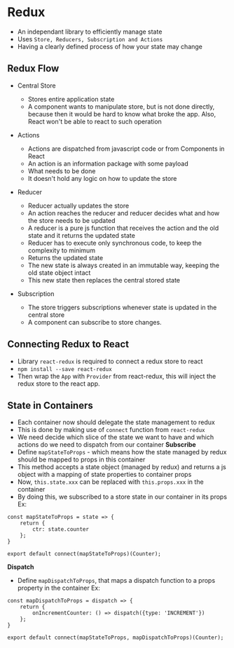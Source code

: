 Redux
===

- An independant library to efficiently manage state
- Uses `Store, Reducers, Subscription and Actions`
- Having a clearly defined process of how your state may change

Redux Flow
---

- Central Store
	- Stores entire application state
	- A component wants to manipulate store, but is not done directly, because then it would be hard to know what broke the app. Also, React won't be able to react to such operation

- Actions
	- Actions are dispatched from javascript code or from Components in React
	- An action is an information package with some payload
	- What needs to be done
	- It doesn't hold any logic on how to update the store

- Reducer
	- Reducer actually updates the store
	- An action reaches the reducer and reducer decides what and how the store needs to be updated
	- A reducer is a pure js function that receives the action and the old state and it returns the updated state
	- Reducer has to execute only synchronous code, to keep the complexity to minimum
	- Returns the updated state
	- The new state is always created in an immutable way, keeping the old state object intact
	- This new state then replaces the central stored state 

- Subscription
	- The store triggers subscriptions whenever state is updated in the central store
	- A component can subscribe to store changes.

Connecting Redux to React
---

- Library `react-redux` is required to connect a redux store to react
- `npm install --save react-redux`
- Then wrap the `App` with `Provider` from react-redux, this will inject the redux store to the react app.

State in Containers
---

- Each container now should delegate the state management to redux
- This is done by making use of `connect` function from `react-redux`
- We need decide which slice of the state we want to have and which actions do we need to dispatch from our container
**Subscribe**
- Define `mapStateToProps` - which means how the state managed by redux should be mapped to props in this container
- This method accepts a state object (managed by redux) and returns a js object with a mapping of state properties to container props
- Now, `this.state.xxx` can be replaced with `this.props.xxx` in the container
- By doing this, we subscribed to a store state in our container in its props
Ex:
```
const mapStateToProps = state => {
    return {
        ctr: state.counter
    };
} 

export default connect(mapStateToProps)(Counter);
```
**Dispatch**
- Define `mapDispatchToProps`, that maps a dispatch function to a props property in the container
Ex:
```
const mapDispatchToProps = dispatch => {
    return {
        onIncrementCounter: () => dispatch({type: 'INCREMENT'})
    };
}

export default connect(mapStateToProps, mapDispatchToProps)(Counter);
```